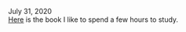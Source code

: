 July 31, 2020<br>
[Here](https://cs.uwaterloo.ca/~ddbook/presentation-slides.html) is the book I like to spend a few hours to study. <br>
